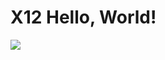 # X12 Hello, World!

![](https://user-images.githubusercontent.com/28234322/157689027-e83fc0bd-e47e-4626-bf6e-2b3f2085a331.png)
